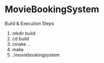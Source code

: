 # MovieBookingSystem

Build & Execution Steps

1) mkdir build
2) cd build
3) cmake ..
4) make
5) ./moviebookingsystem
